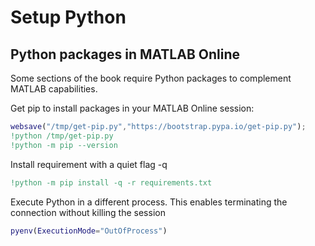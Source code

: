 
# Setup Python
<a id="H_0db1"></a>

## Python packages in MATLAB Online

Some sections of the book require Python packages to complement MATLAB capabilities.


Get pip to install packages in your MATLAB Online session:

```matlab
websave("/tmp/get-pip.py","https://bootstrap.pypa.io/get-pip.py");
!python /tmp/get-pip.py
!python -m pip --version
```

Install requirement with a quiet flag \-q

```matlab
!python -m pip install -q -r requirements.txt
```

Execute Python in a different process. This enables terminating the connection without killing the session

```matlab
pyenv(ExecutionMode="OutOfProcess") 
```
